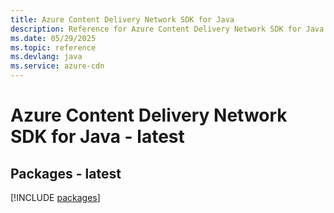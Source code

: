 ```yaml
---
title: Azure Content Delivery Network SDK for Java
description: Reference for Azure Content Delivery Network SDK for Java
ms.date: 05/29/2025
ms.topic: reference
ms.devlang: java
ms.service: azure-cdn
---
```

# Azure Content Delivery Network SDK for Java - latest
## Packages - latest
[!INCLUDE [packages](content-delivery-network-index.md)]